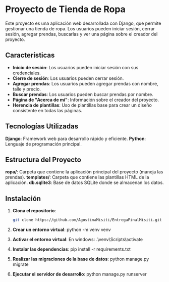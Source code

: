 # Proyecto de Tienda de Ropa

Este proyecto es una aplicación web desarrollada con Django, que permite gestionar una tienda de ropa. Los usuarios pueden iniciar sesión, cerrar sesión, agregar prendas, buscarlas y ver una página sobre el creador del proyecto.

## Características

- **Inicio de sesión**: Los usuarios pueden iniciar sesión con sus credenciales.
- **Cierre de sesión**: Los usuarios pueden cerrar sesión.
- **Agregar prendas**: Los usuarios pueden agregar prendas con nombre, talle y precio.
- **Buscar prendas**: Los usuarios pueden buscar prendas por nombre.
- **Página de "Acerca de mí"**: Información sobre el creador del proyecto.
- **Herencia de plantillas**: Uso de plantillas base para crear un diseño consistente en todas las páginas.

## Tecnologías Utilizadas
**Django**: Framework web para desarrollo rápido y eficiente.
**Python**: Lenguaje de programación principal.

## Estructura del Proyecto
**ropa/**: Carpeta que contiene la aplicación principal del proyecto (maneja las prendas).
**templates/**: Carpeta que contiene las plantillas HTML de la aplicación.
**db.sqlite3**: Base de datos SQLite donde se almacenan los datos.

## Instalación

1. **Clona el repositorio**:

   ```bash
   git clone https://github.com/AgostinaMisiti/EntregaFinalMisiti.git

2. **Crear un entorno virtual**:
python -m venv venv

3. **Activar el entorno virtual**:
En windows: .\venv\Scripts\activate

4. **Instalar las dependencias**:
pip install -r requirements.txt

5. **Realizar las migraciones de la base de datos**:
python manage.py migrate

6. **Ejecutar el servidor de desarrollo**:
python manage.py runserver


